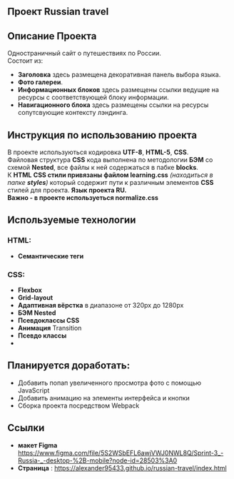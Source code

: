 ## Проект Russian travel


## Описание Проекта
Одностраничный сайт о путешествиях по России.  
Состоит из:
- **Заголовка** здесь размещена декоративная панель выбора языка.  
- **Фото галереи**. 
- **Информационных блоков** здесь размещены ссылки ведущие на ресурсы с соответствующей блоку информации. 
- **Навигационного блока** здесь размещены ссылки на ресурсы сопутсвующие контексту лэндинга.
## Инструкция по использованию проекта
В проекте используються кодировка **UTF-8**, **HTML-5**, **CSS**.  
Файловая структура **CSS** кода выполнена по методологии **БЭМ** со схемой **Nested**, все файлы к ней содержаться в пабке **blocks**.   
К **HTML**  **CSS стили привязаны файлом learning.css** *(находиться в папке **styles**)* который содержит пути к 
различным элементов **CSS** стилей для проекта. 
**Язык проекта RU.**  
**Важно - в проекте используеться normalize.css** 

## Используемые технологии
### HTML:
- **Семантические теги**
### CSS:
- **Flexbox**
- **Grid-layout**
- **Адаптивная вёрстка** в диапазоне от 320px до 1280px
- **БЭМ Nested**
- **Псевдоклассы CSS**
- **Анимация**  Transition 
- **Псевдо классы**
- 
## Планируется доработать:
- Добавить попап увеличенного просмотра фото с помощью JavaScript
- Добавить анимацию на элементы интерфейса и кнопки
- Сборка проекта посредством Webpack

## Ссылки
- **макет Figma** https://www.figma.com/file/5S2WSbEFL6awjVWJ0NWL8Q/Sprint-3_-Russia-_-desktop-%2B-mobile?node-id=28503%3A0     
- **Страница** : https://alexander95433.github.io/russian-travel/index.html



